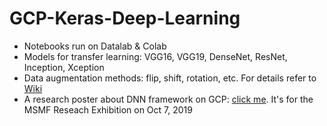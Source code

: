 # GCP-Keras-Deep-Learning

* Notebooks run on Datalab & Colab
* Models for transfer learning: VGG16, VGG19, DenseNet, ResNet, Inception, Xception
* Data augmentation methods: flip, shift, rotation, etc. For details refer to [Wiki](https://github.com/lingyixu/GCP-Keras-Deep-Learning/wiki/Data-Augmentation-Function-Guide)
* A research poster about DNN framework on GCP: [click me](https://github.com/lingyixu/GCP-Keras-Deep-Learning/blob/master/Poster_Scalable_DNN_Framework_on_GCP.pdf). It's for the MSMF Reseach Exhibition on Oct 7, 2019
